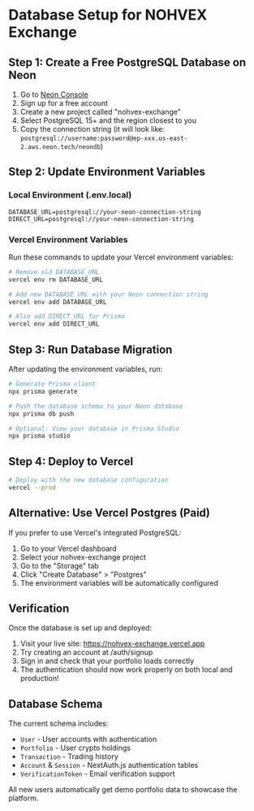 # Database Setup for NOHVEX Exchange

## Step 1: Create a Free PostgreSQL Database on Neon

1. Go to [Neon Console](https://console.neon.tech/)
2. Sign up for a free account
3. Create a new project called "nohvex-exchange"
4. Select PostgreSQL 15+ and the region closest to you
5. Copy the connection string (it will look like: `postgresql://username:password@ep-xxx.us-east-2.aws.neon.tech/neondb`)

## Step 2: Update Environment Variables

### Local Environment (.env.local)
```env
DATABASE_URL=postgresql://your-neon-connection-string
DIRECT_URL=postgresql://your-neon-connection-string
```

### Vercel Environment Variables
Run these commands to update your Vercel environment variables:

```bash
# Remove old DATABASE_URL
vercel env rm DATABASE_URL

# Add new DATABASE_URL with your Neon connection string  
vercel env add DATABASE_URL

# Also add DIRECT_URL for Prisma
vercel env add DIRECT_URL
```

## Step 3: Run Database Migration

After updating the environment variables, run:

```bash
# Generate Prisma client
npx prisma generate

# Push the database schema to your Neon database
npx prisma db push

# Optional: View your database in Prisma Studio
npx prisma studio
```

## Step 4: Deploy to Vercel

```bash
# Deploy with the new database configuration
vercel --prod
```

## Alternative: Use Vercel Postgres (Paid)

If you prefer to use Vercel's integrated PostgreSQL:

1. Go to your Vercel dashboard
2. Select your nohvex-exchange project
3. Go to the "Storage" tab
4. Click "Create Database" > "Postgres"
5. The environment variables will be automatically configured

## Verification

Once the database is set up and deployed:

1. Visit your live site: https://nohvex-exchange.vercel.app
2. Try creating an account at /auth/signup
3. Sign in and check that your portfolio loads correctly
4. The authentication should now work properly on both local and production!

## Database Schema

The current schema includes:
- `User` - User accounts with authentication
- `Portfolio` - User crypto holdings
- `Transaction` - Trading history
- `Account` & `Session` - NextAuth.js authentication tables
- `VerificationToken` - Email verification support

All new users automatically get demo portfolio data to showcase the platform.
